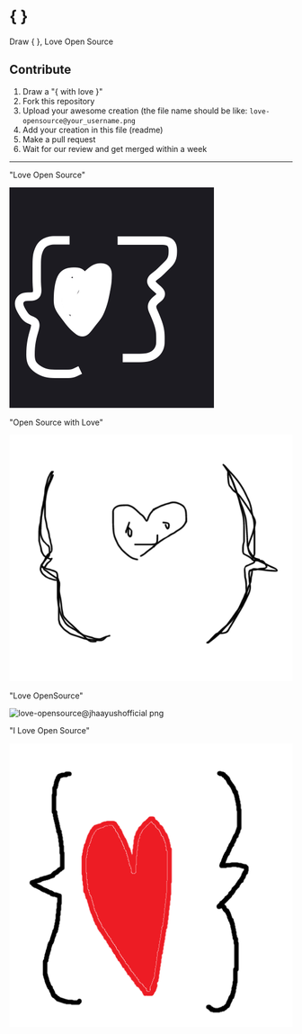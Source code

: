 # { }

Draw { }, Love Open Source

## Contribute

1. Draw a "{ with love }"
2. Fork this repository
3. Upload your awesome creation (the file name should be like: `love-opensource@your_username.png`
4. Add your creation in this file (readme)
5. Make a pull request
6. Wait for our review and get merged within a week

---

"Love Open Source"

![](love-opensource@iamsurge.png)

"Open Source with Love"

![](love-opensource@uwaisalqadri.png)

"Love OpenSource"

![love-opensource@jhaayushofficial png](https://user-images.githubusercontent.com/115531575/196039408-ba287a63-ac72-4915-9039-d2d90fb66bd3.png)

"I Love Open Source"

![love-opensource@NeoPrint3D.png](love-opensource@NeoPrint3D.png)
